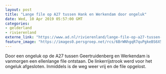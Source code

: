 ```yaml
---
layout: post
title: "Lange file op A27 tussen Hank en Werkendam door ongeluk"
date: Wed, 10 Apr 2019 05:57:00 GMT
categories: 
- gelderland 
- rivierenland 
externe_link: "https://www.ad.nl/rivierenland/lange-file-op-a27-tussen-hank-en-werkendam-door-ongeluk~a8e3e784/"
feature_image: "https://images0.persgroep.net/rcs/6BrWNhgqR7quPgkeBS6X5rkaGqw/diocontent/137034095/_fitwidth/400/?appId=21791a8992982cd8da851550a453bd7f&quality=0.7"
---
```


Door een ongeluk op de A27 tussen Geertruidenberg en Werkendam is vanmorgen een ellenlange file ontstaan. De linkerrijstrook werd voor het ongeluk afgesloten. Inmiddels is de weg weer vrij en de file opgelost.
